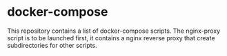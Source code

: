# docker-compose
This repository contains a list of docker-compose scripts. 
The nginx-proxy script is to be launched first, 
it contains a nginx reverse proxy that create subdirectories 
for other scripts.
